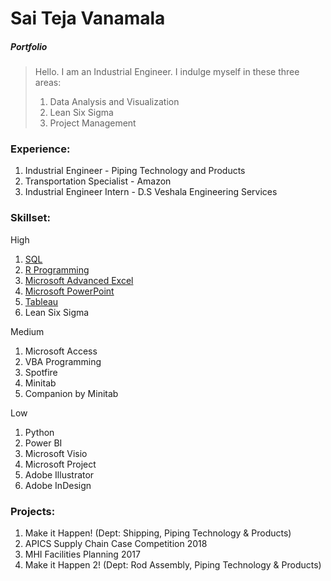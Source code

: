 # Sai Teja Vanamala
##### *Portfolio*
> Hello. I am an Industrial Engineer. I indulge myself in these three areas:
>
>1. Data Analysis and Visualization
>2. Lean Six Sigma
>3. Project Management

### Experience:
1. Industrial Engineer - Piping Technology and Products 
1. Transportation Specialist - Amazon 
1. Industrial Engineer Intern - D.S Veshala Engineering Services


### Skillset:
High
1.	[SQL](https://github.com/saitejavanamala/Portfolio/blob/master/SQL/KnowledgeLevel.md)
2.  [R Programming](https://github.com/saitejavanamala/Portfolio/blob/master/R/KnowledgeLevel.md)
3.	[Microsoft Advanced Excel](https://github.com/saitejavanamala/Portfolio/blob/master/Microsoft%20Advanced%20Excel/readme.md)
4.	[Microsoft PowerPoint](https://github.com/saitejavanamala/Portfolio/blob/master/PowerPoint/KnowledgeLevel.md)
5.  [Tableau](https://github.com/saitejavanamala/Portfolio/blob/master/Tableau/readme.md)
6.	Lean Six Sigma

Medium

1. Microsoft Access 
2. VBA Programming
4.	Spotfire
2.	Minitab 
17. Companion by Minitab

Low
1.	Python
3.	Power BI
4.	Microsoft Visio
14.	Microsoft Project
15.	Adobe Illustrator
16.	Adobe InDesign

### Projects:

1. Make it Happen! (Dept: Shipping, Piping Technology & Products)
2. APICS Supply Chain Case Competition 2018
3. MHI Facilities Planning 2017
4. Make it Happen 2! (Dept: Rod Assembly, Piping Technology & Products)

